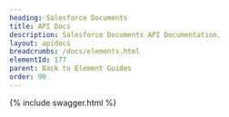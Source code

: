 ```yaml
---
heading: Salesforce Documents
title: API Docs
description: Salesforce Documents API Documentation.
layout: apidocs
breadcrumbs: /docs/elements.html
elementId: 177
parent: Back to Element Guides
order: 90
---
```


{% include swagger.html %}

